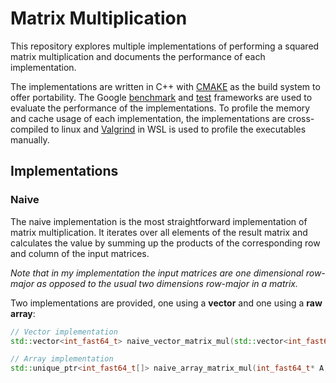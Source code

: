 # Matrix Multiplication

This repository explores multiple implementations of performing a squared matrix multiplication and documents the performance of each implementation.

The	implementations are written in C++ with [CMAKE](https://cmake.org/) as the build system to offer portability.
The Google [benchmark](https://github.com/google/benchmark) and [test](https://github.com/google/test) frameworks are used to evaluate the performance of the implementations.
To profile the memory and cache usage of each implementation, the implementations are cross-compiled to linux and [Valgrind](https://valgrind.org/) in WSL is used to profile the executables manually.

## Implementations

### Naive

The naive implementation is the most straightforward implementation of matrix multiplication.
It iterates over all elements of the result matrix and calculates the value by summing up the products of the corresponding row and column of the input matrices.

*Note that in my implementation the input matrices are one dimensional row-major as opposed to the usual two dimensions row-major in a matrix.*

Two implementations are provided, one using a **vector** and one using a **raw array**:

```cpp
// Vector implementation
std::vector<int_fast64_t> naive_vector_matrix_mul(std::vector<int_fast64_t> A, std::vector<int_fast64_t> B, uint_fast32_t n);

// Array implementation
std::unique_ptr<int_fast64_t[]> naive_array_matrix_mul(int_fast64_t* A, int_fast64_t* B, uint_fast32_t n);
```